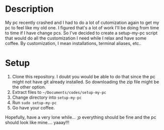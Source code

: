 # Description
 My pc recently crashed and I had to do a lot of cutomization again to get my pc to feel like my old one. I figured that's a lot of work I'll be doing from time to time if I have change pcs. So I've decided to create a setup-my-pc script that would do all the customization I need while I relax and have some coffee. By customization, I mean installations, terminal aliases, etc..
 
# Setup
1. Clone this repository. I doubt you would be able to do that since the pc might not have git already installed. So downloading the zip file might be the other option.
2. Extract files to `~/Documents/codes/setup-my-pc` 
3. Change directory into `setup-my-pc`
4. Run `sudo setup-my-pc`
5. Go have your coffee.

Hopefully, have a very lone while... ;p everything should be fine and the pc should look like mine.... yaaay!!!
